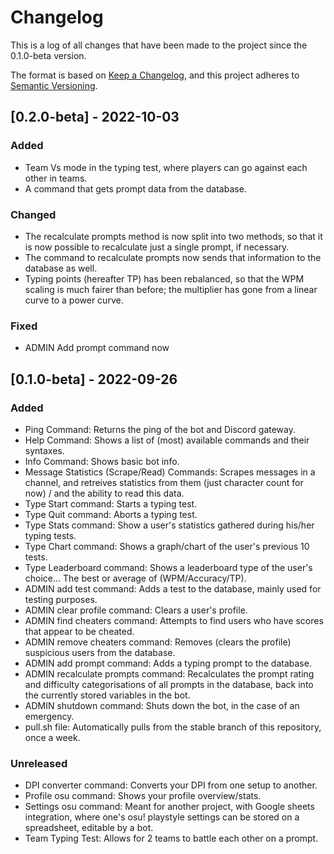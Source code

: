 # Changelog
This is a log of all changes that have been made to the project since the 0.1.0-beta version.

The format is based on [Keep a Changelog](https://keepachangelog.com/en/1.0.0/),
and this project adheres to [Semantic Versioning](https://semver.org/spec/v2.0.0.html).

## [0.2.0-beta] - 2022-10-03
### Added
- Team Vs mode in the typing test, where players can go against each other in teams.
- A command that gets prompt data from the database.

### Changed
- The recalculate prompts method is now split into two methods, so that it is now possible to
  recalculate just a single prompt, if necessary.
- The command to recalculate prompts now sends that information to the database as well.
- Typing points (hereafter TP) has been rebalanced, so that the WPM scaling is much fairer than
  before; the multiplier has gone from a linear curve to a power curve.

### Fixed
- ADMIN Add prompt command now

## [0.1.0-beta] - 2022-09-26
### Added
- Ping Command: Returns the ping of the bot and Discord gateway.
- Help Command: Shows a list of (most) available commands and their syntaxes.
- Info Command: Shows basic bot info.
- Message Statistics (Scrape/Read) Commands: Scrapes messages in a channel, and retreives statistics
  from them (just character count for now) / and the ability to read this data.
- Type Start command: Starts a typing test.
- Type Quit command: Aborts a typing test.
- Type Stats command: Show a user's statistics gathered during his/her typing tests.
- Type Chart command: Shows a graph/chart of the user's previous 10 tests.
- Type Leaderboard command: Shows a leaderboard type of the user's choice...
  The best or average of (WPM/Accuracy/TP).
- ADMIN add test command: Adds a test to the database, mainly used for testing purposes.
- ADMIN clear profile command: Clears a user's profile.
- ADMIN find cheaters command: Attempts to find users who have scores that appear to be cheated.
- ADMIN remove cheaters command: Removes (clears the profile) suspicious users from the database.
- ADMIN add prompt command: Adds a typing prompt to the database.
- ADMIN recalculate prompts command: Recalculates the prompt rating and difficulty categorisations
  of all prompts in the database, back into the currently stored variables in the bot.
- ADMIN shutdown command: Shuts down the bot, in the case of an emergency.
- pull.sh file: Automatically pulls from the stable branch of this repository, once a week.

### Unreleased
- DPI converter command: Converts your DPI from one setup to another.
- Profile osu command: Shows your profile overview/stats.
- Settings osu command: Meant for another project, with Google sheets integration, where one's
  osu! playstyle settings can be stored on a spreadsheet, editable by a bot.
- Team Typing Test: Allows for 2 teams to battle each other on a prompt.
